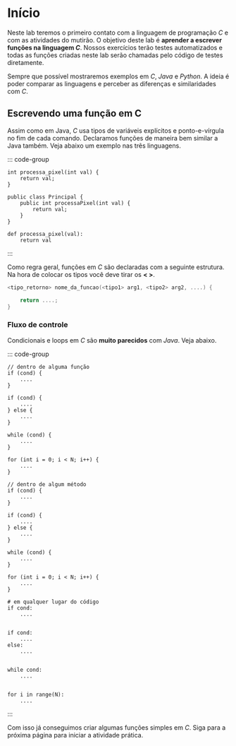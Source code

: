 # Início

Neste lab teremos o primeiro contato com a linguagem de programação *C* e com as atividades do mutirão. O objetivo deste lab é **aprender a escrever funções na linguagem *C***. Nossos exercícios terão testes automatizados e todas as funções criadas neste lab serão chamadas pelo código de testes diretamente.

Sempre que possível mostraremos exemplos em *C*, *Java* e *Python*. A ideia é poder comparar as linguagens e perceber as diferenças e similaridades com *C*. 

## Escrevendo uma função em C

<!-- Assim como em Java, *C* usa tipos de variáveis explícitos e ponto-e-vírgula no fim de cada comando. Declaramos funções de maneira bem similar também. Veja abaixo como iniciar programas nas três linguagem abaixo. 

::: code-group

```c[principal.c]
#include <stdio.h>

int main (int argc, char *argv[]) {
    printf(":)\n");
    return 0;
}
```

```java[Principal.java]
public class Principal {
    public static void main (String[] args) {
        System.out.println(":)");
    }
}
```

```python[principal.py]
print(':)')
```

:::

Notem algumas diferenças importantes:

1. Em *Java* precisamos declarar uma classe para conter nosso método `main`. Em *C* não temos classes, mas todo programa inicia com uma função `main` declarada como acima. O `main` também **sempre devolve 0**.
2. Em *C* o `#include` é como se fosse um `import` de *Java* e *C*: ele traz funções declaradas em outros arquivos para usarmos no arquivo atual. 
3. A função `printf` não coloca quebras de linha, então temos que colocar o `\n` explicitamente no fim de cada mensagem
 -->

Assim como em Java, *C* usa tipos de variáveis explícitos e ponto-e-vírgula no fim de cada comando. Declaramos funções de maneira bem similar a Java também. Veja abaixo um exemplo nas três linguagens.

::: code-group

```c[func.c]
int processa_pixel(int val) {
    return val;
}
```

```java[Principal.java]
public class Principal {
    public int processaPixel(int val) {
        return val;
    }
}
```

```python[principal.py]
def processa_pixel(val):
    return val
```

:::

Como regra geral, funções em *C* são declaradas com a seguinte estrutura. Na hora de colocar os tipos você deve tirar os **< >**.


```c
<tipo_retorno> nome_da_funcao(<tipo1> arg1, <tipo2> arg2, ....) {

    return ....;
}
```

### Fluxo de controle

Condicionais e loops em *C* são **muito parecidos** com *Java*. Veja abaixo.

::: code-group

```c[func.c]
// dentro de alguma função
if (cond) {
    ....
}

if (cond) {
    ....
} else {
    ....
}

while (cond) {
    ....
}

for (int i = 0; i < N; i++) {
    ....
}
```

```java[Principal.java]
// dentro de algum método
if (cond) {
    ....
}

if (cond) {
    ....
} else {
    ....
}

while (cond) {
    ....
}

for (int i = 0; i < N; i++) {
    ....
}
```

```python[principal.py]
# em qualquer lugar do código
if cond:
    ....


if cond:
    ....
else:
    ....


while cond:
    ....


for i in range(N):
    ....

```

:::

Com isso já conseguimos criar algumas funções simples em *C*. Siga para a próxima página para iniciar a atividade prática. 

